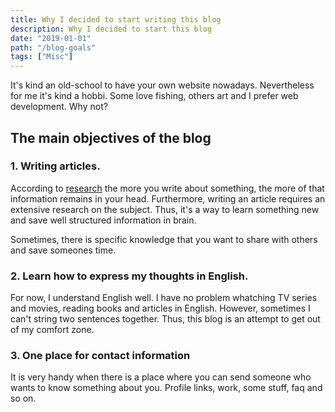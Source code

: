 ```yaml
---
title: Why I decided to start writing this blog
description: Why I decided to start this blog
date: "2019-01-01"
path: "/blog-goals"
tags: ["Misc"]
---
```


It's kind an old-school to have your own website nowadays. Nevertheless for me it's kind a hobbi. Some love fishing, others art and I prefer web development. Why not?

## The main objectives of the blog

### 1. Writing articles.

According to [research](https://www.medicaldaily.com/why-using-pen-and-paper-not-laptops-boosts-memory-writing-notes-helps-recall-concepts-ability-268770 "Link to research description") the more you write about something, the more of that information remains in your head. Furthermore, writing an article requires an extensive research on the subject. Thus, it's a way to learn something new and save well structured information in brain.

Sometimes, there is specific knowledge that you want to share with others and save someones time.

### 2. Learn how to express my thoughts in English.

For now, I understand English well. I have no problem whatching TV series and movies, reading books and articles in English. However, sometimes I can't string two sentences together. Thus, this blog is an attempt to get out of my comfort zone.

### 3. One place for contact information

It is very handy when there is a place where you can send someone who wants to know something about you. Profile links, work, some stuff, faq and so on.
